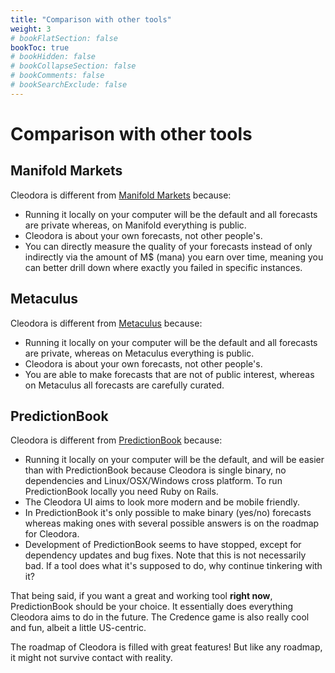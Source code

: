 ```yaml
---
title: "Comparison with other tools"
weight: 3
# bookFlatSection: false
bookToc: true
# bookHidden: false
# bookCollapseSection: false
# bookComments: false
# bookSearchExclude: false
---
```


# Comparison with other tools

## Manifold Markets

Cleodora is different from [Manifold Markets](https://manifold.markets)
because:

* Running it locally on your computer will be the default and all forecasts are
  private whereas, on Manifold everything is public.
* Cleodora is about your own forecasts, not other people's.
* You can directly measure the quality of your forecasts instead of only
  indirectly via the amount of M$ (mana) you earn over time, meaning you can
  better drill down where exactly you failed in specific instances.


## Metaculus

Cleodora is different from [Metaculus](https://metaculus.com) because:

* Running it locally on your computer will be the default and all forecasts are
  private, whereas on Metaculus everything is public.
* Cleodora is about your own forecasts, not other people's.
* You are able to make forecasts that are not of public interest, whereas on
  Metaculus all forecasts are carefully curated.


## PredictionBook

Cleodora is different from [PredictionBook](https://predictionbook.com) because:

* Running it locally on your computer will be the default, and will be easier
  than with PredictionBook because Cleodora is single binary, no dependencies
  and Linux/OSX/Windows cross platform. To run PredictionBook locally you need
  Ruby on Rails.
* The Cleodora UI aims to look more modern and be mobile friendly.
* In PredictionBook it's only possible to make binary (yes/no) forecasts
  whereas making ones with several possible answers is on the roadmap for
  Cleodora.
* Development of PredictionBook seems to have stopped, except for dependency
  updates and bug fixes. Note that this is not necessarily bad. If a tool does
  what it's supposed to do, why continue tinkering with it?

That being said, if you want a great and working tool **right now**,
PredictionBook should be your choice. It essentially does everything Cleodora
aims to do in the future. The Credence game is also really cool and fun, albeit
a little US-centric.

The roadmap of Cleodora is filled with great features! But like any roadmap, it
might not survive contact with reality.
